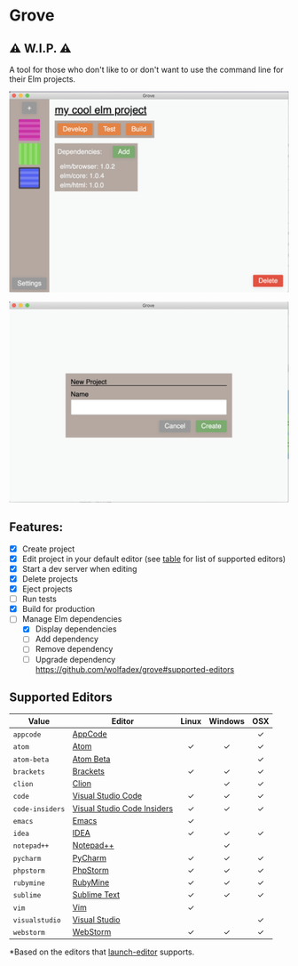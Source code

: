 # Grove

## ⚠️ W.I.P. ⚠️

A tool for those who don't like to or don't want to use the command line for their Elm projects.

![project list](project_list.png)

![project create](project_create.png)

## Features:
- [x] Create project
- [x] Edit project in your default editor (see [table](https://github.com/wolfadex/grove#supported-editors) for list of supported editors)
- [x] Start a dev server when editing
- [x] Delete projects
- [x] Eject projects
- [ ] Run tests
- [x] Build for production
- [ ] Manage Elm dependencies
  - [x] Display dependencies
  - [ ] Add dependency
  - [ ] Remove dependency
  - [ ] Upgrade dependency
https://github.com/wolfadex/grove#supported-editors
## Supported Editors

| Value           | Editor                                                                 | Linux | Windows |  OSX  |
| --------------- | ---------------------------------------------------------------------- | :---: | :-----: | :---: |
| `appcode`       | [AppCode](https://www.jetbrains.com/objc/)                             |       |         |   ✓   |
| `atom`          | [Atom](https://atom.io/)                                               |   ✓   |    ✓    |   ✓   |
| `atom-beta`     | [Atom Beta](https://atom.io/beta)                                      |       |         |   ✓   |
| `brackets`      | [Brackets](http://brackets.io/)                                        |   ✓   |    ✓    |   ✓   |
| `clion`         | [Clion](https://www.jetbrains.com/clion/)                              |       |    ✓    |   ✓   |
| `code`          | [Visual Studio Code](https://code.visualstudio.com/)                   |   ✓   |    ✓    |   ✓   |
| `code-insiders` | [Visual Studio Code Insiders](https://code.visualstudio.com/insiders/) |   ✓   |    ✓    |   ✓   |
| `emacs`         | [Emacs](https://www.gnu.org/software/emacs/)                           |   ✓   |         |       |
| `idea`          | [IDEA](https://www.jetbrains.com/idea/)                                |   ✓   |    ✓    |   ✓   |
| `notepad++`     | [Notepad++](https://notepad-plus-plus.org/download/v7.5.4.html)        |       |    ✓    |       |
| `pycharm`       | [PyCharm](https://www.jetbrains.com/pycharm/)                          |   ✓   |    ✓    |   ✓   |
| `phpstorm`      | [PhpStorm](https://www.jetbrains.com/phpstorm/)                        |   ✓   |    ✓    |   ✓   |
| `rubymine`      | [RubyMine](https://www.jetbrains.com/ruby/)                            |   ✓   |    ✓    |   ✓   |
| `sublime`       | [Sublime Text](https://www.sublimetext.com/)                           |   ✓   |    ✓    |   ✓   |
| `vim`           | [Vim](http://www.vim.org/)                                             |   ✓   |         |       |
| `visualstudio`  | [Visual Studio](https://www.visualstudio.com/vs/)                      |       |         |   ✓   |
| `webstorm`      | [WebStorm](https://www.jetbrains.com/webstorm/)                        |   ✓   |    ✓    |   ✓   |

*Based on the editors that [launch-editor](https://github.com/yyx990803/launch-editor) supports.